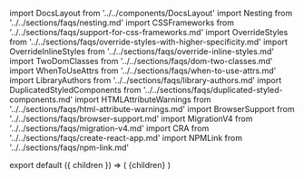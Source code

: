import DocsLayout from '../../components/DocsLayout'
import Nesting from '../../sections/faqs/nesting.md'
import CSSFrameworks from '../../sections/faqs/support-for-css-frameworks.md'
import OverrideStyles from '../../sections/faqs/override-styles-with-higher-specificity.md'
import OverrideInlineStyles from '../../sections/faqs/override-inline-styles.md'
import TwoDomClasses from '../../sections/faqs/dom-two-classes.md'
import WhenToUseAttrs from '../../sections/faqs/when-to-use-attrs.md'
import LibraryAuthors from '../../sections/faqs/library-authors.md'
import DuplicatedStyledComponents from '../../sections/faqs/duplicated-styled-components.md'
import HTMLAttributeWarnings from '../../sections/faqs/html-attribute-warnings.md'
import BrowserSupport from '../../sections/faqs/browser-support.md'
import MigrationV4 from '../../sections/faqs/migration-v4.md'
import CRA from '../../sections/faqs/create-react-app.md'
import NPMLink from '../../sections/faqs/npm-link.md'

export default ({ children }) => (
  <DocsLayout title="FAQs" description="Commonly asked questions about styled-components">
    {children}
  </DocsLayout>
)

<MigrationV4 />
<Nesting />
<CSSFrameworks />
<OverrideStyles />
<OverrideInlineStyles />
<TwoDomClasses />
<WhenToUseAttrs />
<LibraryAuthors />
<DuplicatedStyledComponents />
<HTMLAttributeWarnings />
<BrowserSupport />
<CRA />
<NPMLink />
